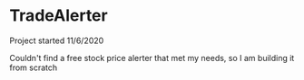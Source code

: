 # TradeAlerter
Project started 11/6/2020 

Couldn't find a free stock price alerter that met my needs, so I am building it from scratch
